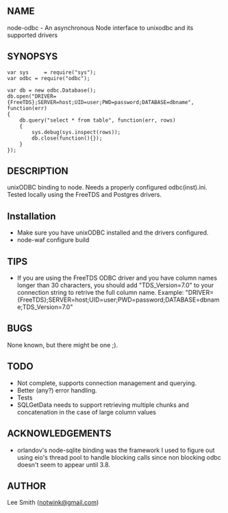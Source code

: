 NAME
----

node-odbc - An asynchronous Node interface to unixodbc and its supported drivers

SYNOPSYS
--------

	var sys     = require("sys");
	var odbc = require("odbc");

	var db = new odbc.Database();
	db.open("DRIVER={FreeTDS};SERVER=host;UID=user;PWD=password;DATABASE=dbname", function(err)
	{
		db.query("select * from table", function(err, rows)
		{
			sys.debug(sys.inspect(rows));
			db.close(function(){});
		}
	});


DESCRIPTION
-----------

unixODBC binding to node. Needs a properly configured odbc(inst).ini.  Tested locally using the FreeTDS and Postgres drivers.

Installation
------------

- Make sure you have unixODBC installed and the drivers configured.
- node-waf configure build

TIPS
----

- If you are using the FreeTDS ODBC driver and you have column names longer than 30 characters, you should add "TDS_Version=7.0" to your connection string to retrive the full column name.
  Example: "DRIVER={FreeTDS};SERVER=host;UID=user;PWD=password;DATABASE=dbname;TDS_Version=7.0"


BUGS
----

None known, but there might be one ;).


TODO
----

- Not complete, supports connection management and querying.
- Better (any?) error handling.
- Tests
- SQLGetData needs to support retrieving multiple chunks and concatenation in the case of large	column values

ACKNOWLEDGEMENTS
----------------

- orlandov's node-sqlite binding was the framework I used to figure out using eio's thread pool to handle blocking calls since non blocking odbc doesn't seem to appear until 3.8.

AUTHOR
------

Lee Smith (notwink@gmail.com)
